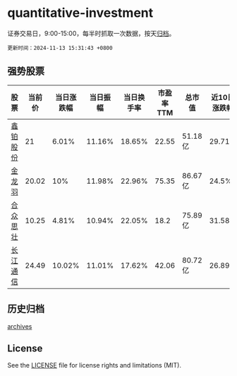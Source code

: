 # quantitative-investment

证券交易日，9:00-15:00，每半时抓取一次数据，按天[归档](archives)。

`更新时间：2024-11-13 15:31:43 +0800`

## 强势股票

|股票|当前价|当日涨跌幅|当日振幅|当日换手率|市盈率TTM|总市值|近10日涨跌幅|
|----|----|----|----|----|----|----|----|
|[鑫铂股份](https://xueqiu.com/S/SZ003038)|21|6.01%|11.16%|18.65%|22.55|51.18亿|29.71%|
|[金龙羽](https://xueqiu.com/S/SZ002882)|20.02|10%|11.98%|22.96%|75.35|86.67亿|24.5%|
|[合众思壮](https://xueqiu.com/S/SZ002383)|10.25|4.81%|10.94%|22.05%|18.2|75.89亿|31.58%|
|[长江通信](https://xueqiu.com/S/SH600345)|24.49|10.02%|11.01%|17.62%|42.06|80.72亿|26.89%|

## 历史归档

[archives](archives)

## License

See the [LICENSE](LICENSE) file for license rights and limitations (MIT).